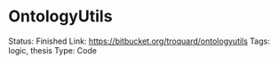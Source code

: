 # OntologyUtils

Status: Finished
Link: https://bitbucket.org/troquard/ontologyutils
Tags: logic, thesis
Type: Code
